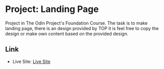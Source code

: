 # Project: Landing Page

Project in The Odin Project's Foundation Course. The task is to make landing page, there is an design provided by TOP it is feel free to copy the design or make own content based on the provided design.

## Link

- Live Site: [Live Site](https://caytejohn.github.io/landing-page/)
